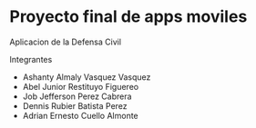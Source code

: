 # Proyecto final de apps moviles
Aplicacion de la Defensa Civil

Integrantes
- Ashanty Almaly Vasquez Vasquez
- Abel Junior Restituyo Figuereo
- Job Jefferson Perez Cabrera
- Dennis Rubier Batista Perez
- Adrian Ernesto Cuello Almonte
